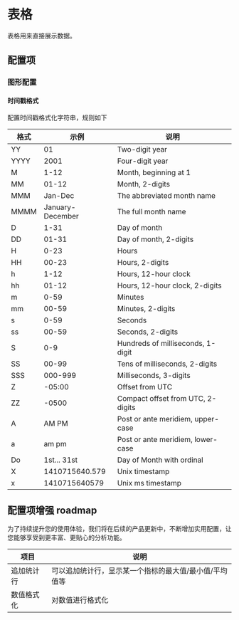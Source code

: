 # 表格

表格用来直接展示数据。

## 配置项

### 图形配置

#### 时间戳格式

配置时间戳格式化字符串，规则如下

| 格式   | 示例    | 说明                                        |
|--------|---------|--------------------------------------------|
|YY  | 01 |Two-digit year    |
|YYYY| 2001 |Four-digit year|
|M   | 1-12 |Month, beginning at 1|
|MM  |  01-12 |Month, 2-digits|
|MMM |   Jan-Dec | The abbreviated month name|
|MMMM| January-December | The full month name|
|D   | 1-31 |Day of month|
|DD  |  01-31 |Day of month, 2-digits|
|H   | 0-23 |Hours|
|HH  |  00-23 |Hours, 2-digits|
|h   | 1-12 |Hours, 12-hour clock|
|hh  |  01-12 |Hours, 12-hour clock, 2-digits|
|m   | 0-59 |Minutes|
|mm  |  00-59 |Minutes, 2-digits|
|s   | 0-59 |Seconds|
|ss  |  00-59 |Seconds, 2-digits|
|S   | 0-9  | Hundreds of milliseconds, 1-digit|
|SS  |  00-99 |Tens of milliseconds, 2-digits|
|SSS |   000-999 | Milliseconds, 3-digits|
|Z   | -05:00 | Offset from UTC|
|ZZ  |  -0500 | Compact offset from UTC, 2-digits|
|A   | AM PM | Post or ante meridiem, upper-case|
|a   | am pm | Post or ante meridiem, lower-case|
|Do  |  1st... 31st | Day of Month with ordinal|
|X   | 1410715640.579 | Unix timestamp|
|x   | 1410715640579 | Unix ms timestamp|

## 配置项增强 roadmap

为了持续提升您的使用体验，我们将在后续的产品更新中，不断增加实用配置，让您能够享受到更丰富、更贴心的分析功能。

| 项目       | 说明                                                         |
|------------|-------------------------------------------------------------|
| 追加统计行  | 可以追加统计行，显示某一个指标的最大值/最小值/平均值等          |
| 数值格式化  | 对数值进行格式化 |
